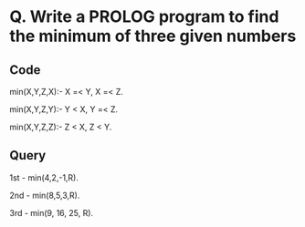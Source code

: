 # Q. Write a PROLOG program to find the minimum of three given numbers

## Code

min(X,Y,Z,X):- X =< Y, X =< Z.

min(X,Y,Z,Y):- Y < X, Y =< Z.

min(X,Y,Z,Z):- Z < X, Z < Y.

## Query

1st - min(4,2,-1,R).

2nd - min(8,5,3,R).

3rd - min(9, 16, 25, R).
